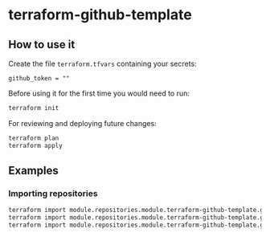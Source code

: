 # terraform-github-template

## How to use it

Create the file `terraform.tfvars` containing your secrets:
```
github_token = ""
```

Before using it for the first time you would need to run:
```bash
terraform init
```

For reviewing and deploying future changes:
```bash
terraform plan
terraform apply
```

## Examples

### Importing repositories

```bash
terraform import module.repositories.module.terraform-github-template.github_repository.repo terraform-github-template
terraform import module.repositories.module.terraform-github-template.github_branch.master terraform-github-template:master
terraform import module.repositories.module.terraform-github-template.github_branch_default.master terraform-github-template
```